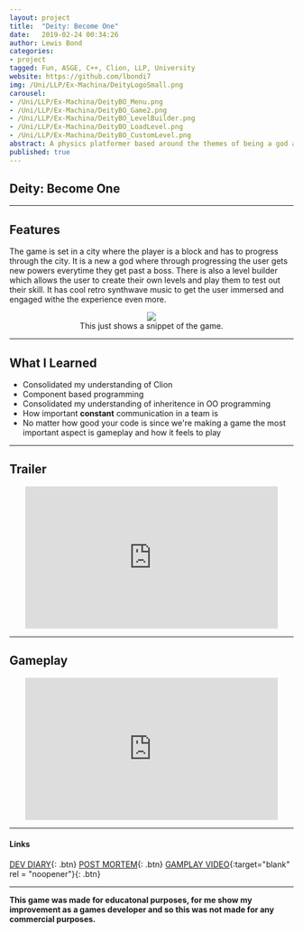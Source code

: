 ```yaml
---
layout: project
title:  "Deity: Become One"
date:   2019-02-24 00:34:26
author: Lewis Bond
categories: 
- project
tagged: Fun, ASGE, C++, Clion, LLP, University
website: https://github.com/lbondi7
img: /Uni/LLP/Ex-Machina/DeityLogoSmall.png
carousel:
- /Uni/LLP/Ex-Machina/DeityBO_Menu.png
- /Uni/LLP/Ex-Machina/DeityBO_Game2.png
- /Uni/LLP/Ex-Machina/DeityBO_LevelBuilder.png
- /Uni/LLP/Ex-Machina/DeityBO_LoadLevel.png
- /Uni/LLP/Ex-Machina/DeityBO_CustomLevel.png
abstract: A physics platformer based around the themes of being a god and manipulation
published: true
---
```


## Deity: Become One

---

## Features

The game is set in a city where the player is a block and has to progress through the city. It is a new a god where through progressing the user gets new powers everytime they get past a boss. There is also a level builder which allows the user to create their own levels and play them to test out their skill. It has cool retro synthwave music to get the user immersed and engaged withe the experience even more.

<center>
<figure>
    <a href="/assets/img/blog/Uni/LLP/Ex-MachinaDevDiary/DeityBO.gif"><img src="/assets/img/blog/Uni/LLP/Ex-MachinaDevDiary/DeityBO.gif"></a>
    <figcaption>This just shows a snippet of the game.</figcaption>
</figure>
</center>

---

## What I Learned

- Consolidated my understanding of Clion
- Component based programming
- Consolidated my understanding of inheritence in OO programming
- How important **constant** communication in a team is
- No matter how good your code is since we're making a game the most important aspect is gameplay and how it feels to play

---

## Trailer

<p style="text-align: center">
<iframe width="448" height="252" src="https://www.youtube.com/embed/GBajYHEbLPI" frameborder="0" allow="accelerometer; autoplay; encrypted-media; gyroscope; picture-in-picture" allowfullscreen></iframe>
</p>

---

## Gameplay


<p style="text-align: center">
   
<iframe width="448" height="252" src="https://www.youtube.com/embed/Wx1z6k1Ga_o" frameborder="0" allow="accelerometer; autoplay; encrypted-media; gyroscope; picture-in-picture" allowfullscreen></iframe>
</p>


---

#### Links

[DEV DIARY](https://lbondi7.github.io/low%20level%20programming%20dev%20diary/ex-machina%20dev%20diary/llp-dd-ExMachina-1){: .btn}
[POST MORTEM](https://lbondi7.github.io/low%20level%20programming%20dev%20diary/ex-machina%20dev%20diary/post%20mortem/llp-dd-ExMachina-post_mortem){: .btn}
[GAMPLAY VIDEO](https://www.youtube.com/embed/Wx1z6k1Ga_o){:target="blank" rel = "noopener"}{: .btn}

---

**This game was made for educatonal purposes, for me show my improvement as a games developer and so this was not made for any commercial purposes.** 
